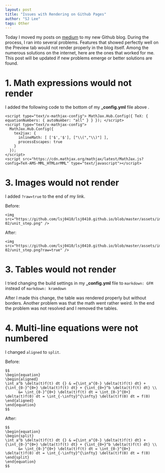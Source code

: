 ```yaml
---
layout: post
title: "Issues with Rendering on Github Pages"
author: "SJ Lee"
tags: Other
---
```


Today I moved my posts on [medium](https://medium.com/@sjl_ee/) to my new Github blog.
During the process, I ran into several problems.
Features that showed perfectly well on the Preview tab would not render properly in the blog itself.
Among the numerous solutions on the internet, here are the ones that worked for me.
This post will be updated if new problems emerge or better solutions are found.

# 1. Math expressions would not render

I added the following code to the bottom of my **_config.yml** file above **</head>**.

```
<script type="text/x-mathjax-config"> MathJax.Hub.Config({ TeX: { equationNumbers: { autoNumber: "all" } } }); </script>
<script type="text/x-mathjax-config">
  MathJax.Hub.Config({
    tex2jax: {
      inlineMath: [ ['$','$'], ["\\(","\\)"] ],
      processEscapes: true
    }
  });
</script>
<script src="https://cdn.mathjax.org/mathjax/latest/MathJax.js?config=TeX-AMS-MML_HTMLorMML" type="text/javascript"></script>
```

# 3. Images would not render

I added `?raw=true` to the end of my link.

Before: 

```
<img src="https://github.com/lsj0410/lsj0410.github.io/blob/master/assets/images/dsp-02/unit_step.png" />
```

After:

```
<img src="https://github.com/lsj0410/lsj0410.github.io/blob/master/assets/images/dsp-02/unit_step.png?raw=true" />
```

# 3. Tables would not render

I tried changing the build settings in my **_config.yml** file to `markdown: GFM` instead of `markdown: kramdown`

After I made this change, the table was rendered properly but without borders.
Another problem was that the math went rather weird.
In the end the problem was not resolved and I removed the tables.

# 4. Multi-line equations were not numbered

I changed `aligned` to `split`.

Before:

```
$$
\begin{equation}
\begin{aligned}
\int_a^b \delta(t)f(t) dt {} & ={\int_a^{0-} \delta(t)f(t) dt} + {\int_{0-}^{0+} \delta(t)f(t) dt} + {\int_{0+}^b \delta(t)f(t) dt} \\
      &= \int_{0-}^{0+} \delta(t)f(t) dt = \int_{0-}^{0+} \delta(t)f(0) dt = \int_{-\infty}^{\infty} \delta(t)f(0) dt = f(0)
\end{aligned}
\end{equation}
$$
```

After:

```
$$
\begin{equation}
\begin{split}
\int_a^b \delta(t)f(t) dt {} & ={\int_a^{0-} \delta(t)f(t) dt} + {\int_{0-}^{0+} \delta(t)f(t) dt} + {\int_{0+}^b \delta(t)f(t) dt} \\
      &= \int_{0-}^{0+} \delta(t)f(t) dt = \int_{0-}^{0+} \delta(t)f(0) dt = \int_{-\infty}^{\infty} \delta(t)f(0) dt = f(0)
\end{split}
\end{equation}
$$
```

